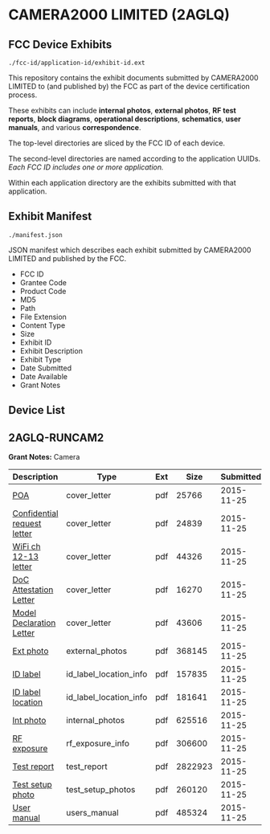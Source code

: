 # CAMERA2000 LIMITED (2AGLQ)
## FCC Device Exhibits

```
./fcc-id/application-id/exhibit-id.ext
```

This repository contains the exhibit documents submitted by CAMERA2000 LIMITED to (and published by) the FCC as part of the device certification process.

These exhibits can include **internal photos**, **external photos**, **RF test reports**, **block diagrams**, **operational descriptions**, **schematics**, **user manuals**, and various **correspondence**.

The top-level directories are sliced by the FCC ID of each device.

The second-level directories are named according to the application UUIDs. *Each FCC ID includes one or more application.*

Within each application directory are the exhibits submitted with that application. 

## Exhibit Manifest

```
./manifest.json
```

JSON manifest which describes each exhibit submitted by CAMERA2000 LIMITED and published by the FCC.

- FCC ID
- Grantee Code
- Product Code
- MD5
- Path
- File Extension
- Content Type
- Size
- Exhibit ID
- Exhibit Description
- Exhibit Type
- Date Submitted
- Date Available
- Grant Notes

## Device List
## 2AGLQ-RUNCAM2
**Grant Notes:** Camera

| Description | Type | Ext | Size | Submitted | Available |
| ----------- | ---- | --- | ---- | --------- | --------- |
| [POA](2AGLQ-RUNCAM2/d7285ca6abeedabd474d461976bebc7e/2822630.pdf) | cover_letter | pdf | 25766 | 2015-11-25 | 2015-11-26 |
| [Confidential request letter](2AGLQ-RUNCAM2/d7285ca6abeedabd474d461976bebc7e/2822631.pdf) | cover_letter | pdf | 24839 | 2015-11-25 | 2015-11-26 |
| [WiFi ch 12-13 letter](2AGLQ-RUNCAM2/d7285ca6abeedabd474d461976bebc7e/2822632.pdf) | cover_letter | pdf | 44326 | 2015-11-25 | 2015-11-26 |
| [DoC Attestation Letter](2AGLQ-RUNCAM2/d7285ca6abeedabd474d461976bebc7e/2822633.pdf) | cover_letter | pdf | 16270 | 2015-11-25 | 2015-11-26 |
| [Model Declaration Letter](2AGLQ-RUNCAM2/d7285ca6abeedabd474d461976bebc7e/2822634.pdf) | cover_letter | pdf | 43606 | 2015-11-25 | 2015-11-26 |
| [Ext photo](2AGLQ-RUNCAM2/d7285ca6abeedabd474d461976bebc7e/2822638.pdf) | external_photos | pdf | 368145 | 2015-11-25 | 2015-11-26 |
| [ID label](2AGLQ-RUNCAM2/d7285ca6abeedabd474d461976bebc7e/2822641.pdf) | id_label_location_info | pdf | 157835 | 2015-11-25 | 2015-11-26 |
| [ID label location](2AGLQ-RUNCAM2/d7285ca6abeedabd474d461976bebc7e/2822642.pdf) | id_label_location_info | pdf | 181641 | 2015-11-25 | 2015-11-26 |
| [Int photo](2AGLQ-RUNCAM2/d7285ca6abeedabd474d461976bebc7e/2822639.pdf) | internal_photos | pdf | 625516 | 2015-11-25 | 2015-11-26 |
| [RF exposure](2AGLQ-RUNCAM2/d7285ca6abeedabd474d461976bebc7e/2822635.pdf) | rf_exposure_info | pdf | 306600 | 2015-11-25 | 2015-11-26 |
| [Test report](2AGLQ-RUNCAM2/d7285ca6abeedabd474d461976bebc7e/2822636.pdf) | test_report | pdf | 2822923 | 2015-11-25 | 2015-11-26 |
| [Test setup photo](2AGLQ-RUNCAM2/d7285ca6abeedabd474d461976bebc7e/2822637.pdf) | test_setup_photos | pdf | 260120 | 2015-11-25 | 2015-11-26 |
| [User manual](2AGLQ-RUNCAM2/d7285ca6abeedabd474d461976bebc7e/2822640.pdf) | users_manual | pdf | 485324 | 2015-11-25 | 2015-11-26 |
